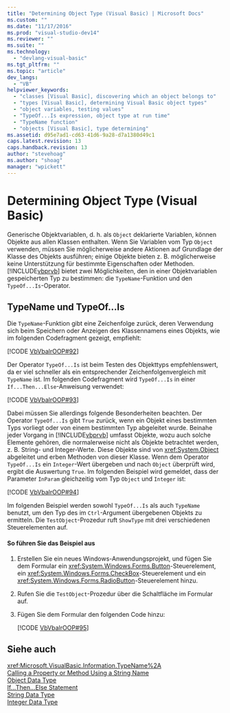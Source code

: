 ```yaml
---
title: "Determining Object Type (Visual Basic) | Microsoft Docs"
ms.custom: ""
ms.date: "11/17/2016"
ms.prod: "visual-studio-dev14"
ms.reviewer: ""
ms.suite: ""
ms.technology: 
  - "devlang-visual-basic"
ms.tgt_pltfrm: ""
ms.topic: "article"
dev_langs: 
  - "VB"
helpviewer_keywords: 
  - "classes [Visual Basic], discovering which an object belongs to"
  - "types [Visual Basic], determining Visual Basic object types"
  - "object variables, testing values"
  - "TypeOf...Is expression, object type at run time"
  - "TypeName function"
  - "objects [Visual Basic], type determining"
ms.assetid: d95e7ad1-cd63-41d6-9a28-d7a1380d49c1
caps.latest.revision: 13
caps.handback.revision: 13
author: "stevehoag"
ms.author: "shoag"
manager: "wpickett"
---
```

# Determining Object Type (Visual Basic)
Generische Objektvariablen, d. h. als `Object` deklarierte Variablen, können Objekte aus allen Klassen enthalten.  Wenn Sie Variablen vom Typ `Object` verwenden, müssen Sie möglicherweise andere Aktionen auf Grundlage der Klasse des Objekts ausführen; einige Objekte bieten z. B. möglicherweise keine Unterstützung für bestimmte Eigenschaften oder Methoden.  [!INCLUDE[vbprvb](../../../../csharp/programming-guide/concepts/linq/includes/vbprvb_md.md)] bietet zwei Möglichkeiten, den in einer Objektvariablen gespeicherten Typ zu bestimmen: die `TypeName`\-Funktion und den `TypeOf...Is`\-Operator.  
  
## TypeName und TypeOf…Is  
 Die `TypeName`\-Funktion gibt eine Zeichenfolge zurück, deren Verwendung sich beim Speichern oder Anzeigen des Klassennamens eines Objekts, wie im folgenden Codefragment gezeigt, empfiehlt:  
  
 [!CODE [VbVbalrOOP#92](../CodeSnippet/VS_Snippets_VBCSharp/VbVbalrOOP#92)]  
  
 Der Operator `TypeOf...Is` ist beim Testen des Objekttyps empfehlenswert, da er viel schneller als ein entsprechender Zeichenfolgenvergleich mit `TypeName` ist.  Im folgenden Codefragment wird `TypeOf...Is` in einer `If...Then...Else`\-Anweisung verwendet:  
  
 [!CODE [VbVbalrOOP#93](../CodeSnippet/VS_Snippets_VBCSharp/VbVbalrOOP#93)]  
  
 Dabei müssen Sie allerdings folgende Besonderheiten beachten.  Der Operator `TypeOf...Is` gibt `True` zurück, wenn ein Objekt eines bestimmten Typs vorliegt oder von einem bestimmten Typ abgeleitet wurde.  Beinahe jeder Vorgang in [!INCLUDE[vbprvb](../../../../csharp/programming-guide/concepts/linq/includes/vbprvb_md.md)] umfasst Objekte, wozu auch solche Elemente gehören, die normalerweise nicht als Objekte betrachtet werden, z. B. String\- und Integer\-Werte.  Diese Objekte sind von <xref:System.Object> abgeleitet und erben Methoden von dieser Klasse.  Wenn dem Operator `TypeOf...Is` ein `Integer`\-Wert übergeben und nach `Object` überprüft wird, ergibt die Auswertung `True`.  Im folgenden Beispiel wird gemeldet, dass der Parameter `InParam` gleichzeitig vom Typ `Object` und `Integer` ist:  
  
 [!CODE [VbVbalrOOP#94](../CodeSnippet/VS_Snippets_VBCSharp/VbVbalrOOP#94)]  
  
 Im folgenden Beispiel werden sowohl `TypeOf...Is` als auch `TypeName` benutzt, um den Typ des im `Ctrl`\-Argument übergebenen Objekts zu ermitteln.  Die `TestObject`\-Prozedur ruft `ShowType` mit drei verschiedenen Steuerelementen auf.  
  
#### So führen Sie das Beispiel aus  
  
1.  Erstellen Sie ein neues Windows\-Anwendungsprojekt, und fügen Sie dem Formular ein <xref:System.Windows.Forms.Button>\-Steuerelement, ein <xref:System.Windows.Forms.CheckBox>\-Steuerelement und ein <xref:System.Windows.Forms.RadioButton>\-Steuerelement hinzu.  
  
2.  Rufen Sie die `TestObject`\-Prozedur über die Schaltfläche im Formular auf.  
  
3.  Fügen Sie dem Formular den folgenden Code hinzu:  
  
     [!CODE [VbVbalrOOP#95](../CodeSnippet/VS_Snippets_VBCSharp/VbVbalrOOP#95)]  
  
## Siehe auch  
 <xref:Microsoft.VisualBasic.Information.TypeName%2A>   
 [Calling a Property or Method Using a String Name](../../../../visual-basic/programming-guide/language-features/early-late-binding/calling-a-property-or-method-using-a-string-name.md)   
 [Object Data Type](../../../../visual-basic/language-reference/data-types/object-data-type.md)   
 [If...Then...Else Statement](../../../../visual-basic/language-reference/statements/if-then-else-statement.md)   
 [String Data Type](../../../../visual-basic/language-reference/data-types/string-data-type.md)   
 [Integer Data Type](../../../../visual-basic/language-reference/data-types/integer-data-type.md)